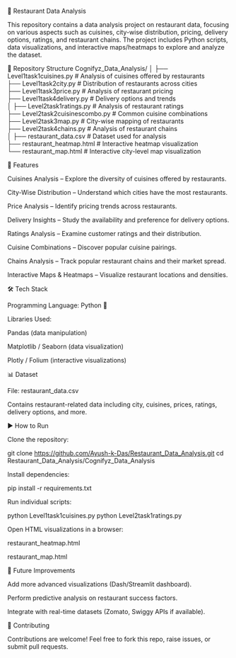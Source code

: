 🍴 Restaurant Data Analysis

This repository contains a data analysis project on restaurant data, focusing on various aspects such as cuisines, city-wise distribution, pricing, delivery options, ratings, and restaurant chains. The project includes Python scripts, data visualizations, and interactive maps/heatmaps to explore and analyze the dataset.

📂 Repository Structure
Cognifyz_Data_Analysis/
│
├── Level1task1cuisines.py        # Analysis of cuisines offered by restaurants  
├── Level1task2city.py            # Distribution of restaurants across cities  
├── Level1task3price.py           # Analysis of restaurant pricing  
├── Level1task4delivery.py        # Delivery options and trends  
│
├── Level2task1ratings.py         # Analysis of restaurant ratings  
├── Level2task2cuisinescombo.py   # Common cuisine combinations  
├── Level2task3map.py             # City-wise mapping of restaurants  
├── Level2task4chains.py          # Analysis of restaurant chains  
│
├── restaurant_data.csv           # Dataset used for analysis  
├── restaurant_heatmap.html       # Interactive heatmap visualization  
└── restaurant_map.html           # Interactive city-level map visualization  

🚀 Features

Cuisines Analysis – Explore the diversity of cuisines offered by restaurants.

City-Wise Distribution – Understand which cities have the most restaurants.

Price Analysis – Identify pricing trends across restaurants.

Delivery Insights – Study the availability and preference for delivery options.

Ratings Analysis – Examine customer ratings and their distribution.

Cuisine Combinations – Discover popular cuisine pairings.

Chains Analysis – Track popular restaurant chains and their market spread.

Interactive Maps & Heatmaps – Visualize restaurant locations and densities.

🛠️ Tech Stack

Programming Language: Python 🐍

Libraries Used:

Pandas (data manipulation)

Matplotlib / Seaborn (data visualization)

Plotly / Folium (interactive visualizations)

📊 Dataset

File: restaurant_data.csv

Contains restaurant-related data including city, cuisines, prices, ratings, delivery options, and more.

▶️ How to Run

Clone the repository:

git clone https://github.com/Ayush-k-Das/Restaurant_Data_Analysis.git
cd Restaurant_Data_Analysis/Cognifyz_Data_Analysis


Install dependencies:

pip install -r requirements.txt

Run individual scripts:

python Level1task1cuisines.py
python Level2task1ratings.py


Open HTML visualizations in a browser:

restaurant_heatmap.html

restaurant_map.html

📌 Future Improvements

Add more advanced visualizations (Dash/Streamlit dashboard).

Perform predictive analysis on restaurant success factors.

Integrate with real-time datasets (Zomato, Swiggy APIs if available).

🤝 Contributing

Contributions are welcome! Feel free to fork this repo, raise issues, or submit pull requests.
